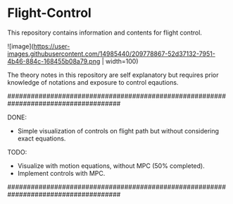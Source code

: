 # Flight-Control
This repository contains information and contents for flight control.

![image](https://user-images.githubusercontent.com/14985440/209778867-52d37132-7951-4b46-884c-168455b08a79.png | width=100)


The theory notes in this repository are self explanatory but requires prior knowledge of notations and exposure to control eqautions.


#####################################################################################

DONE:
- Simple visualization of controls on flight path but without considering exact equations.

TODO:
- Visualize with motion equations, without MPC (50% completed).
- Implement controls with MPC.

#####################################################################################

